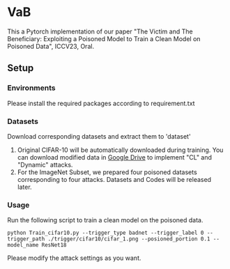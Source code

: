 # VaB

This a Pytorch implementation of our paper "The Victim and The Beneficiary: Exploiting a Poisoned Model to Train a Clean Model on Poisoned Data", ICCV23, Oral.

## Setup

### Environments

Please install the required packages according to requirement.txt

### Datasets

Download corresponding datasets and extract them to 'dataset'

1. Original CIFAR-10 will be automatically downloaded during training. You can download modified data in [Google Drive](https://drive.google.com/drive/folders/1KzUcys85Y9eYlWXFzxKSYW7UPzhcNbjr?usp=sharing) to implement "CL" and "Dynamic" attacks.
2. For the ImageNet Subset, we prepared four poisoned datasets corresponding to four attacks. Datasets and Codes will be released later.

### Usage

Run the following script to train a clean model on the poisoned data.

```shell
python Train_cifar10.py --trigger_type badnet --trigger_label 0 --trigger_path ./trigger/cifar10/cifar_1.png --posioned_portion 0.1 --model_name ResNet18
```

Please modify the attack settings as you want.

 